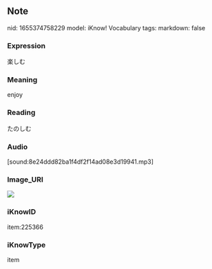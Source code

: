 ## Note
nid: 1655374758229
model: iKnow! Vocabulary
tags: 
markdown: false

### Expression
楽しむ

### Meaning
enjoy

### Reading
たのしむ

### Audio
[sound:8e24ddd82ba1f4df2f14ad08e3d19941.mp3]

### Image_URI
<img src="4b792f58d15c8e7248c4a60c00a66d07.jpg">

### iKnowID
item:225366

### iKnowType
item
